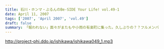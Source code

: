 ```yaml
---
title: 石川・ホンマ・ぶるんのBe-SIDE Your Life! vol.49-1
date: April 11, 2007
tags: ['2007', 'April 2007', 'vol.49']
draft: false
summary: 「報われない」面々がまたもや小雨の有楽町に集った。久しぶりの？？フルメンバー。「愚痴」三昧につき、ご注意を。高尚なギョーカイトークなど何一つありませんのでご注意を！NAMAE
---
```


http://project-phi.ddo.jp/ishikawa/ishikawa049_1.mp3

